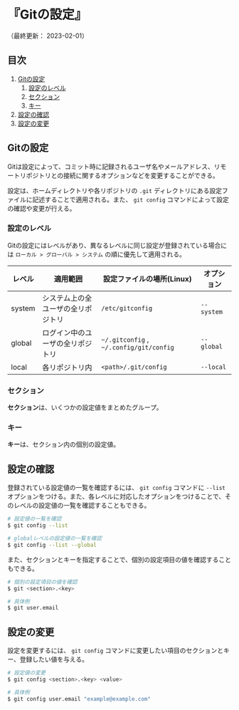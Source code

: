 # 『Gitの設定』

（最終更新： 2023-02-01）


## 目次

1. [Gitの設定](#gitの設定)
	1. [設定のレベル](#設定のレベル)
	1. [セクション](#セクション)
	1. [キー](#キー)
1. [設定の確認](#設定の確認)
1. [設定の変更](#設定の変更)


## Gitの設定

Gitは設定によって、コミット時に記録されるユーザ名やメールアドレス、リモートリポジトリとの接続に関するオプションなどを変更することができる。

設定は、ホームディレクトリや各リポジトリの `.git` ディレクトリにある設定ファイルに記述することで適用される。また、 `git config` コマンドによって設定の確認や変更が行える。

### 設定のレベル

Gitの設定にはレベルがあり、異なるレベルに同じ設定が登録されている場合には `ローカル > グローバル > システム` の順に優先して適用される。

| レベル | 適用範囲                           | 設定ファイルの場所(Linux)               | オプション |
|--------|------------------------------------|-----------------------------------------|------------|
| system | システム上の全ユーザの全リポジトリ | `/etc/gitconfig`                        | `--system` |
| global | ログイン中のユーザの全リポジトリ   | `~/.gitconfig` , `~/.config/git/config` | `--global` |
| local  | 各リポジトリ内                     | `<path>/.git/config`                    | `--local`  |

### セクション

**セクション**は、いくつかの設定値をまとめたグループ。

### キー

**キー**は、セクション内の個別の設定値。


## 設定の確認

登録されている設定値の一覧を確認するには、 `git config` コマンドに `--list` オプションをつける。また、各レベルに対応したオプションをつけることで、そのレベルの設定値の一覧を確認することもできる。

```sh
# 設定値の一覧を確認
$ git config --list

# globalレベルの設定値の一覧を確認
$ git config --list --global
```

また、セクションとキーを指定することで、個別の設定項目の値を確認することもできる。

```sh
# 個別の設定項目の値を確認
$ git <section>.<key>

# 具体例
$ git user.email
```


## 設定の変更

設定を変更するには、 `git config` コマンドに変更したい項目のセクションとキー、登録したい値を与える。

```sh
# 設定値の変更
$ git config <section>.<key> <value>

# 具体例
$ git config user.email "example@example.com"
```

